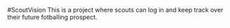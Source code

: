 #ScoutVision
This is a project where scouts can log in and keep track over their future fotballing prospect.
